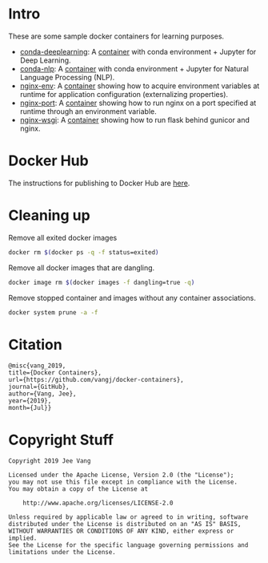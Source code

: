 # Intro

These are some sample docker containers for learning purposes.

* [conda-deeplearning](conda-deeplearning): A [container](https://hub.docker.com/r/vangjee/conda-deeplearning) with conda environment + Jupyter for Deep Learning.
* [conda-nlp](conda-nlp): A [container](https://hub.docker.com/r/vangjee/conda-nlp) with conda environment + Jupyter for Natural Language Processing (NLP).
* [nginx-env](nginx-env): A [container](https://hub.docker.com/r/vangjee/nginx-env) showing how to acquire environment variables at runtime for application configuration (externalizing properties).
* [nginx-port](nginx-port): A [container](https://hub.docker.com/r/vangjee/nginx-port) showing how to run nginx on a port specified at runtime through an environment variable.
* [nginx-wsgi](nginx-wsgi): A [container](https://hub.docker.com/r/vangjee/nginx-wsgi) showing how to run flask behind gunicor and nginx.

# Docker Hub

The instructions for publishing to Docker Hub are [here](https://ropenscilabs.github.io/r-docker-tutorial/04-Dockerhub.html).

# Cleaning up

Remove all exited docker images

```bash
docker rm $(docker ps -q -f status=exited)
```

Remove all docker images that are dangling.

```bash
docker image rm $(docker images -f dangling=true -q)
```

Remove stopped container and images without any container associations.

```bash
docker system prune -a -f
```

# Citation

```
@misc{vang_2019, 
title={Docker Containers}, 
url={https://github.com/vangj/docker-containers}, 
journal={GitHub},
author={Vang, Jee}, 
year={2019}, 
month={Jul}}
```

# Copyright Stuff

```
Copyright 2019 Jee Vang

Licensed under the Apache License, Version 2.0 (the "License");
you may not use this file except in compliance with the License.
You may obtain a copy of the License at

    http://www.apache.org/licenses/LICENSE-2.0

Unless required by applicable law or agreed to in writing, software
distributed under the License is distributed on an "AS IS" BASIS,
WITHOUT WARRANTIES OR CONDITIONS OF ANY KIND, either express or implied.
See the License for the specific language governing permissions and
limitations under the License.
```